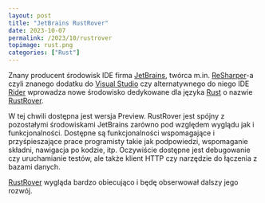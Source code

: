 ```yaml
---
layout: post
title: "JetBrains RustRover"
date: 2023-10-07
permalink: /2023/10/rustrover
topimage: rust.png
categories: ["Rust"]
---
```


Znany producent środowisk IDE firma [JetBrains](https://www.jetbrains.com), twórca m.in. [ReSharper](https://www.jetbrains.com/resharper)-a czyli znanego dodatku do [Visual Studio](https://visualstudio.microsoft.com) czy alternatywnego do niego IDE [Rider](https://www.jetbrains.com/rider) wprowadza nowe środowisko dedykowane dla języka [Rust](https://www.rust-lang.org) o nazwie [RustRover](https://www.jetbrains.com/rust). 

W tej chwili dostępna jest wersja Preview. RustRover jest spójny z pozostałymi środowiskami JetBrains zarówno pod względem wyglądu jak i funkcjonalności. Dostępne są funkcjonalności wspomagające i przyśpieszające prace programisty takie jak podpowiedzi, wspomaganie składni, nawigacja po kodzie, itp. Oczywiście dostępne jest debugowanie czy uruchamianie testów, ale także klient HTTP czy narzędzie do łączenia z bazami danych.

[RustRover](https://www.jetbrains.com/rust) wygląda bardzo obiecująco i będę obserwował dalszy jego rozwój.
